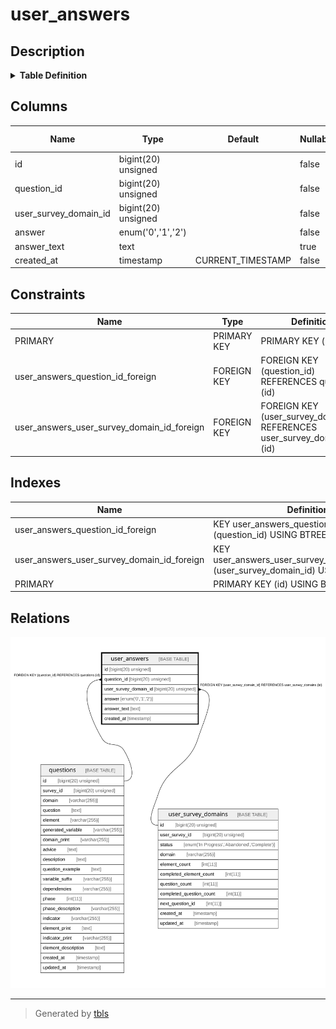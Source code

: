 # user_answers

## Description

<details>
<summary><strong>Table Definition</strong></summary>

```sql
CREATE TABLE `user_answers` (
  `id` bigint(20) unsigned NOT NULL AUTO_INCREMENT,
  `question_id` bigint(20) unsigned NOT NULL,
  `user_survey_domain_id` bigint(20) unsigned NOT NULL,
  `answer` enum('0','1','2') COLLATE utf8mb4_unicode_ci NOT NULL,
  `answer_text` text COLLATE utf8mb4_unicode_ci,
  `created_at` timestamp NOT NULL DEFAULT CURRENT_TIMESTAMP,
  PRIMARY KEY (`id`),
  KEY `user_answers_question_id_foreign` (`question_id`),
  KEY `user_answers_user_survey_domain_id_foreign` (`user_survey_domain_id`),
  CONSTRAINT `user_answers_question_id_foreign` FOREIGN KEY (`question_id`) REFERENCES `questions` (`id`) ON DELETE CASCADE,
  CONSTRAINT `user_answers_user_survey_domain_id_foreign` FOREIGN KEY (`user_survey_domain_id`) REFERENCES `user_survey_domains` (`id`) ON DELETE CASCADE
) ENGINE=InnoDB AUTO_INCREMENT=[Redacted by tbls] DEFAULT CHARSET=utf8mb4 COLLATE=utf8mb4_unicode_ci
```

</details>

## Columns

| Name | Type | Default | Nullable | Extra Definition | Children | Parents | Comment |
| ---- | ---- | ------- | -------- | ---------------- | -------- | ------- | ------- |
| id | bigint(20) unsigned |  | false | auto_increment |  |  |  |
| question_id | bigint(20) unsigned |  | false |  |  | [questions](questions.md) |  |
| user_survey_domain_id | bigint(20) unsigned |  | false |  |  | [user_survey_domains](user_survey_domains.md) |  |
| answer | enum('0','1','2') |  | false |  |  |  |  |
| answer_text | text |  | true |  |  |  |  |
| created_at | timestamp | CURRENT_TIMESTAMP | false |  |  |  |  |

## Constraints

| Name | Type | Definition |
| ---- | ---- | ---------- |
| PRIMARY | PRIMARY KEY | PRIMARY KEY (id) |
| user_answers_question_id_foreign | FOREIGN KEY | FOREIGN KEY (question_id) REFERENCES questions (id) |
| user_answers_user_survey_domain_id_foreign | FOREIGN KEY | FOREIGN KEY (user_survey_domain_id) REFERENCES user_survey_domains (id) |

## Indexes

| Name | Definition |
| ---- | ---------- |
| user_answers_question_id_foreign | KEY user_answers_question_id_foreign (question_id) USING BTREE |
| user_answers_user_survey_domain_id_foreign | KEY user_answers_user_survey_domain_id_foreign (user_survey_domain_id) USING BTREE |
| PRIMARY | PRIMARY KEY (id) USING BTREE |

## Relations

![er](user_answers.svg)

---

> Generated by [tbls](https://github.com/k1LoW/tbls)
